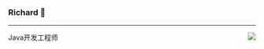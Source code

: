 ### Richard 👋
--- 
Java开发工程师
<img align="right" src="https://github-readme-stats.vercel.app/api?username=lyj344272564&show_icons=true">
<!--
**lyj344272564/lyj344272564** is a ✨ _special_ ✨ repository because its `README.md` (this file) appears on your GitHub profile.

Here are some ideas to get you started:

- 🔭 I’m currently working on ...
- 🌱 I’m currently learning ...
- 👯 I’m looking to collaborate on ...
- 🤔 I’m looking for help with ...
- 💬 Ask me about ...
- 📫 How to reach me: ...
- 😄 Pronouns: ...
- ⚡ Fun fact: ...
-->


